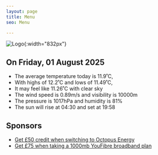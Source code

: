 ```yaml
---
layout: page
title: Menu
seo: Menu

---
```


![Logo](/images/logo.jpg){:width="832px"}

<!-- weather_marker starts -->
## On Friday, 01 August 2025

- The average temperature today is 11.9˚C,
- With highs of 12.2˚C and lows of 11.49˚C,
- It may feel like 11.26˚C with clear sky
- The wind speed is 0.89m/s and visibility is 10000m
- The pressure is 1017hPa and humidity is 81%
- The sun will rise at 04:30 and set at 19:58

<!-- weather_marker ends -->

## Sponsors

- [Get £50 credit when switching to Octopus Energy](https://bit.ly/3oD1nnS)
- [Get £75 when taking a 1000mb YouFibre broadband plan](https://aklam.io/91zWhU?)
